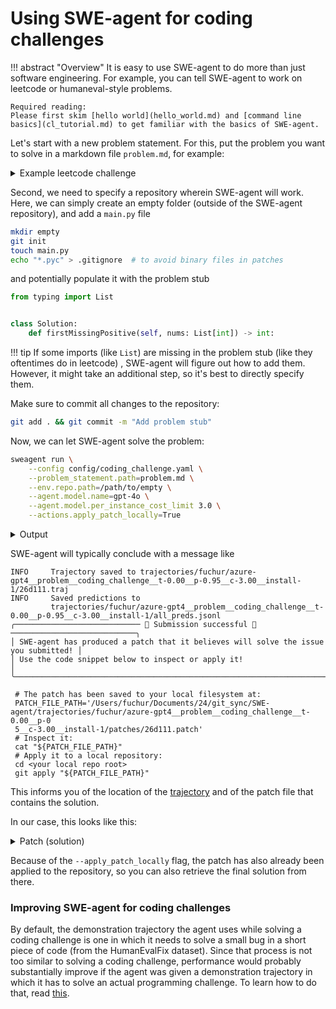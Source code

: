 # Using SWE-agent for coding challenges

!!! abstract "Overview"
    It is easy to use SWE-agent to do more than just software engineering.
    For example, you can tell SWE-agent to work on leetcode or humaneval-style problems.

    Required reading:
    Please first skim [hello world](hello_world.md) and [command line basics](cl_tutorial.md) to get familiar with the basics of SWE-agent.


Let's start with a new problem statement. For this, put the problem you want to solve in a markdown file `problem.md`, for example:

<details>
<summary>Example leetcode challenge</summary>

This is the <a href="https://leetcode.com/problems/first-missing-positive/">first missing positive</a> challenge.

```markdown
--8<-- "docs/usage/leetcode_example.md"
```

</details>

Second, we need to specify a repository wherein SWE-agent will work.
Here, we can simply create an empty folder (outside of the SWE-agent repository), and add a `main.py` file

```bash
mkdir empty
git init
touch main.py
echo "*.pyc" > .gitignore  # to avoid binary files in patches
```

and potentially populate it with the problem stub

```python
from typing import List


class Solution:
    def firstMissingPositive(self, nums: List[int]) -> int:
```

!!! tip
    If some imports (like `List`) are missing in the problem stub (like they oftentimes do
    in leetcode) , SWE-agent will figure out how to add them. However, it might take an
    additional step, so it's best to directly specify them.

Make sure to commit all changes to the repository:

```bash
git add . && git commit -m "Add problem stub"
```

Now, we can let SWE-agent solve the problem:

```bash
sweagent run \
    --config config/coding_challenge.yaml \
    --problem_statement.path=problem.md \
    --env.repo.path=/path/to/empty \
    --agent.model.name=gpt-4o \
    --agent.model.per_instance_cost_limit 3.0 \
    --actions.apply_patch_locally=True
```

<details>
<summary>Output</summary>

```
--8<-- "docs/usage/coding_challenge_output.log"
```

</details>

SWE-agent will typically conclude with a message like

```
INFO     Trajectory saved to trajectories/fuchur/azure-gpt4__problem__coding_challenge__t-0.00__p-0.95__c-3.00__install-1/26d111.traj
INFO     Saved predictions to
         trajectories/fuchur/azure-gpt4__problem__coding_challenge__t-0.00__p-0.95__c-3.00__install-1/all_preds.jsonl
╭──────────────────────────── 🎉 Submission successful 🎉 ────────────────────────────╮
│ SWE-agent has produced a patch that it believes will solve the issue you submitted! │
│ Use the code snippet below to inspect or apply it!                                  │
╰─────────────────────────────────────────────────────────────────────────────────────╯

 # The patch has been saved to your local filesystem at:
 PATCH_FILE_PATH='/Users/fuchur/Documents/24/git_sync/SWE-agent/trajectories/fuchur/azure-gpt4__problem__coding_challenge__t-0.00__p-0
 5__c-3.00__install-1/patches/26d111.patch'
 # Inspect it:
 cat "${PATCH_FILE_PATH}"
 # Apply it to a local repository:
 cd <your local repo root>
 git apply "${PATCH_FILE_PATH}"
```

This informs you of the location of the [trajectory](trajectories.md) and of the patch file that contains the solution.

In our case, this looks like this:


<details>
<summary>Patch (solution)</summary>

```patch
diff --git a/main.py b/main.py
index 1e7f08f..beabaa7 100644
--- a/main.py
+++ b/main.py
@@ -2,4 +2,37 @@ from typing import List


 class Solution:
-    def firstMissingPositive(self, nums: List[int]) -> int:
+        # Implementation of the function to find the smallest missing positive integer
+        def firstMissingPositive(self, nums: List[int]) -> int:
+            n = len(nums)
+            # Mark numbers (num < 0) and (num > n) with a special marker number (n+1)
+            # We can ignore those because if missing number is in the range (1, n+1)
+            # it must be in the array
+            for i in range(n):
+                if nums[i] <= 0 or nums[i] > n:
+                    nums[i] = n + 1
+
+            # Use index as a hash key and number sign as a presence detector
+            # For example, if nums[1] is negative that means that number `1` is present in the array
+            for i in range(n):
+                num = abs(nums[i])
+                if num <= n:
+                    nums[num - 1] = -abs(nums[num - 1])
+
+            # Now the index of the first positive number is equal to the smallest missing positive number
+            for i in range(n):
+                if nums[i] > 0:
+                    return i + 1
+
+            # If no positive numbers were found, the smallest missing positive is n+1
+            return n + 1
+# Adding test cases to verify the implementation of firstMissingPositive
+if __name__ == "__main__":
+    sol = Solution()
+    # Test case 1
+    assert sol.firstMissingPositive([1, 2, 0]) == 3, "Test case 1 failed"
+    # Test case 2
+    assert sol.firstMissingPositive([3, 4, -1, 1]) == 2, "Test case 2 failed"
+    # Test case 3
+    assert sol.firstMissingPositive([7, 8, 9, 11, 12]) == 1, "Test case 3 failed"
+    print("All test cases passed successfully.")
```
</details>

Because of the `--apply_patch_locally` flag, the patch has also already been applied to the repository,
so you can also retrieve the final solution from there.

### Improving SWE-agent for coding challenges

By default, the demonstration trajectory the agent uses while solving a coding challenge is one in which it needs to solve a small bug in a short piece of code (from the HumanEvalFix dataset). Since that process is not too similar to solving a coding challenge, performance would probably substantially improve if the agent was given a demonstration trajectory in which it has to solve an actual programming challenge. To learn how to do that, read [this](../config/demonstrations.md).
